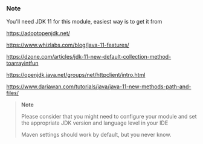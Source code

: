 ### Note

You'll need JDK 11 for this module, easiest way is to get it from

https://adoptopenjdk.net/

https://www.whizlabs.com/blog/java-11-features/

https://dzone.com/articles/jdk-11-new-default-collection-method-toarrayintfun

https://openjdk.java.net/groups/net/httpclient/intro.html

https://www.dariawan.com/tutorials/java/java-11-new-methods-path-and-files/

> **Note** 
>
> Please consider that you might need to configure your module and set the appropriate JDK version and language level in your IDE
>
> Maven settings should work by default, but you never know.